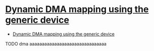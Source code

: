# [Dynamic DMA mapping using the generic device](https://www.kernel.org/doc/Documentation/DMA-API.txt)

- [Dynamic DMA mapping using the generic device](#dynamic-dma-mapping-using-the-generic-device)











TODO dma aaaaaaaaaaaaaaaaaaaaaaaaaaaaaaa
